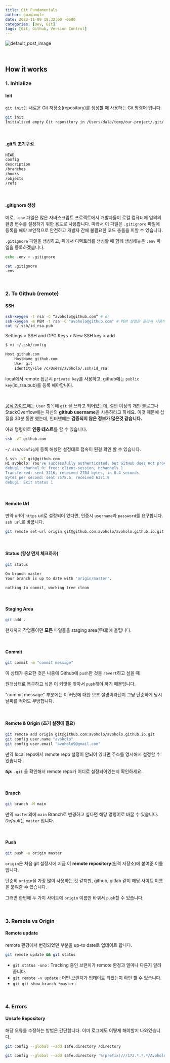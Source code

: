 ```yaml
---
title: Git Fundamentals
author: guaqamole
date: 2022-11-09 18:32:00 -0500
categories: [Dev, Git]
tags: [Git, Github, Version Control]
---
```


![default_post_image](/221109git/default_post_image.png)

<br>

## How it works


### 1. Initialize

#### Init

`git init`는 새로운 Git 저장소(repository)를 생성할 때 사용하는 Git 명령어 입니다.

~~~bash
git init
Initialized empty Git repository in /Users/dale/temp/our-project/.git/
~~~

<br>

#### .git의 초기구성

```bash
HEAD
config
description
/branches
/hooks
/objects
/refs
```

<br>

#### .gitignore 생성

예로, `.env` 파일은 많은 자바스크립트 프로젝트에서 개발자들이 로컬 컴퓨터에 임의의 환경 변수를 설정하기 위한 용도로 사용합니다. 따라서 이 파일은 `.gitignore` 파일에 등록을 해야 보안적으로 안전하고 개발자 간에 불필요한 코드 충돌을 피할 수 있습니다.

`.gitignore` 파일을 생성하고, 위에서 디렉토리를 생성할 때 함께 생성해놓은 `.env` 파일을 등록하겠습니다.

```bash
echo .env > .gitignore

cat .gitignore
.env
```

<br>


### 2. To Github (remote)



#### SSH

~~~bash
ssh-keygen -t rsa -C “avoholo@github.com” # or
ssh-keygen -m PEM -t rsa -C "avoholo@github.com" # PEM 설정은 골라서 사용하자.
cat ~/.ssh/id_rsa.pub
~~~

Settings > SSH and GPG Keys > New SSH key > add

~~~bash
$ vi ~/.ssh/config

Host github.com
    HostName github.com
    User git
    IdentityFile /c/Users/avoholo/.ssh/id_rsa
~~~

local에서 remote 접근시 `private key`를 사용하고, github에는 `public key`(id_rsa.pub)를 등록 해야합니다.

<br>

[공식 가이드](https://docs.github.com/en/authentication/troubleshooting-ssh/error-permission-denied-publickey#always-use-the-git-user)에는 `User` 항목에 `git` 을 쓰라고 되어있는데,  절반 이상의 개인 블로그나 StackOverflow에는 자신의 **github username**을 사용하라고 하네요. 이것 때문에 삽질을 30분 동안 했는데, 인터넷에는 **검증되지 않은 정보가 많은것 같습니다.**

아래 명령어로 **인증 테스트**를 할 수 있습니다.

~~~bash
ssh -vT github.com
~~~

`~/.ssh/config`에 등록 해놨던 설정대로 접속이 된걸 확인 할 수 있습니다.

~~~bash
$ ssh -vT git@github.com
Hi avoholo! You've successfully authenticated, but GitHub does not provide shell access.
debug1: channel 0: free: client-session, nchannels 1
Transferred: sent 3216, received 2704 bytes, in 0.4 seconds
Bytes per second: sent 7578.5, received 6371.9
debug1: Exit status 1
~~~

<br>

#### Remote Url

만약 url이 `https` url로 설정되어 있다면, 인증시 `username`과 `password`를 요구합니다. `ssh url`로 바꿉니다.

~~~bash
git remote set-url origin git@github.com:avoholo/avoholo.github.io.git
~~~

<br>

#### Status (항상 먼저 체크하자)

~~~ bash
git status

On branch master
Your branch is up to date with 'origin/master'.

nothing to commit, working tree clean
~~~

<br>

#### Staging Area

~~~ bash
git add .
~~~

현재까지 작업중이던 **모든** 파일들을 staging area(무대)에 올립니다.

<br>

#### Commit

```bash
git commit -m "commit message"
```

이 상태가 중요한 것은 나중에 Github에 `push`한 것을 `revert`하고 싶을 때

원래상태로 복구하고 싶은 이 커밋을 찾아서 `push`해야 하기 때문입니다.

"commit message" 부분에는 이 커밋에 대한 보조 설명이라던지 그냥 단순하게 당시 날짜를 적어도 무방합니다.

<br>

#### Remote & Origin (초기 설정에 필요)

~~~bash
git remote add origin git@github.com:avoholo/avoholo.github.io.git
git config user.name "avoholo"
git config user.email "avoholo9@gmail.com"
~~~

만약 local repo에서 remote repo 설정이 안되어 있다면 주소를 명시해서 설정할 수 있습니다.

 ***tip:*** `.git` 을 확인해서 remote repo가 어디로 설정되어있는지 확인하세요.

<br>

#### Branch

~~~bash
git branch -M main
~~~

만약 `master`외에 `main` Branch로 변경하고 싶다면 해당 명령어로 바꿀 수 있습니다. *Default*는 `master` 입니다.

<br>

#### Push

```bash
git push -u origin master
```

`origin`은 처음 git 설정시에 지금 이 **remote** **repository**(원격 저장소)에 붙여준 이름입니다.

단순히 `origin`을 가장 많이 사용하는 것 같지만, github, gitlab 같이 해당 사이트 이름을 붙여줄 수 있습니다.

그러면 한번에 두 가지 사이트에 `origin` 이름만 바꿔서 `push`할 수 있습니다.

<br>

### 3. Remote vs Origin

#### Remote update

remote 환경에서 변경되었던 부분을 up-to date로 업데이트 합니다. 

~~~bash
git remote update && git status
~~~

- `git status -uno` : Tracking 중인 브랜치가 remote 환경과 얼마나 다른지 알려줍니다.
- `git remote -v update` : 어떤 브랜치가 업데이트 되었는지 확인 할 수 있습니다.
- `git git show-branch *master` : 

<br>

### 4. Errors

#### Unsafe Repository

해당 오류를 수정하는 방법은 간단합니다. 이미 로그에도 어떻게 해야할지 나와있습니다.

~~~bash
git config --global --add safe.directory /directory
~~~

~~~bash
git config --global --add safe.directory '%(prefix)///172.*.*.*/Avoholo/Workspace/JeKyll/avoholo.github.io/avoholo_blog'
~~~

<br>